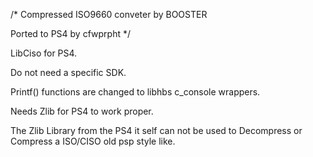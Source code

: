 /*
Compressed ISO9660 conveter by BOOSTER

Ported to PS4 by cfwprpht
*/

 LibCiso for PS4.
 
 Do not need a specific SDK.
 
 Printf() functions are changed to libhbs c_console wrappers.
 
 Needs Zlib for PS4 to work proper.
 
 The Zlib Library from the PS4 it self can not be used to Decompress or Compress a ISO/CISO old psp style like. 